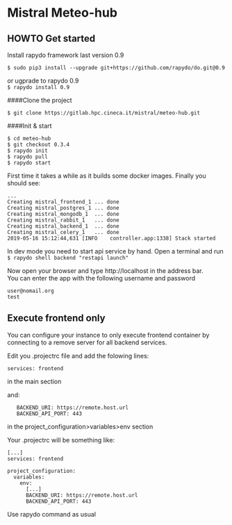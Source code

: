 # Mistral Meteo-hub

## HOWTO Get started

Install rapydo framework last version 0.9

`$ sudo pip3 install --upgrade git+https://github.com/rapydo/do.git@0.9`

or ugprade to rapydo 0.9  
`$ rapydo install 0.9`

####Clone the project

```
$ git clone https://gitlab.hpc.cineca.it/mistral/meteo-hub.git
```

####Init & start

```
$ cd meteo-hub
$ git checkout 0.3.4
$ rapydo init
$ rapydo pull
$ rapydo start
```

First time it takes a while as it builds some docker images. Finally you should see:

```
...
Creating mistral_frontend_1 ... done
Creating mistral_postgres_1 ... done
Creating mistral_mongodb_1  ... done
Creating mistral_rabbit_1   ... done
Creating mistral_backend_1  ... done
Creating mistral_celery_1   ... done
2019-05-16 15:12:44,631 [INFO    controller.app:1338] Stack started
```

In dev mode you need to start api service by hand. Open a terminal and run  
`$ rapydo shell backend "restapi launch"`

Now open your browser and type http://localhost in the address bar.  
You can enter the app with the following username and password

```
user@nomail.org
test
```

## Execute frontend only

You can configure your instance to only execute frontend container by connecting to a remove server for all backend services.

Edit you .projectrc file and add the folowing lines:

```
services: frontend
```

in the main section

and:

```
   BACKEND_URI: https://remote.host.url
   BACKEND_API_PORT: 443
```

in the project_configuration>variables>env section

Your .projectrc will be something like:

```
[...]
services: frontend

project_configuration:
  variables:
    env:
      [...]
      BACKEND_URI: https://remote.host.url
      BACKEND_API_PORT: 443
```

Use rapydo command as usual
